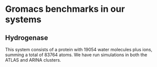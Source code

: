 # Gromacs benchmarks in our systems

## Hydrogenase 
This system consists of a protein with 19054 water molecules
plus ions, summing a total of 83764 atoms. We have run 
simulations in both the ATLAS and ARINA clusters.


